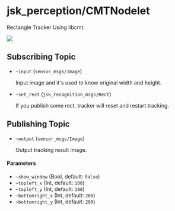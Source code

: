 # jsk\_perception/CMTNodelet
Rectangle Tracker Using libcmt.

![](https://cloud.githubusercontent.com/assets/3803922/8546574/e7044610-24f3-11e5-8e2e-303eabc599c4.gif)

## Subscribing Topic
* `~input` (`sensor_msgs/Image`)

  Input image and it's used to know original width and height.

* `~set_rect` (`jsk_recognition_msgs/Rect`)

  If you publish some rect, tracker will reset and restart tracking.

## Publishing Topic
* `~output` (`sensor_msgs/Image`)

  Output tracking result image.

#### Parameters
* `~show_window` (Bool, default: `false`)
* `~topleft_x` (Int, default: `100`)
* `~topleft_y` (Int, default: `100`)
* `~bottomright_x` (Int, default: `200`)
* `~bottomright_y` (Int, default: `200`)
